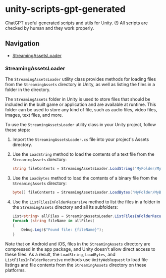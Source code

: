 # unity-scripts-gpt-generated
ChatGPT useful generated scripts and utils for Unity. 
(!) All scripts are checked by human and they work properly. 

## Navigation
- [StreamingAssetsLoader](#StreamingAssetsLoader)

### StreamingAssetsLoader <a id="StreamingAssetsLoader"></a>

The `StreamingAssetsLoader` utility class provides methods for loading files from the `StreamingAssets` directory in Unity, as well as listing the files in a folder in the directory.

The `StreamingAssets` folder in Unity is used to store files that should be included in the built game or application and are available at runtime. This folder can be used to store any kind of file, such as audio files, video files, images, text files, and more.

To use the `StreamingAssetsLoader` utility class in your Unity project, follow these steps:

1. Import the `StreamingAssetsLoader.cs` file into your project's Assets directory.

2. Use the `LoadString` method to load the contents of a text file from the `StreamingAssets` directory:

    ```csharp
    string fileContents = StreamingAssetsLoader.LoadString("MyFolder/MyTextFile.txt");
    ```

3. Use the `LoadBytes` method to load the contents of a binary file from the `StreamingAssets` directory:

    ```csharp
    byte[] fileContents = StreamingAssetsLoader.LoadBytes("MyFolder/MyBinaryFile.bin");
    ```
    
4. Use the `ListFilesInFolderRecursive` method to list the files in a folder in the `StreamingAssets` directory and all its subfolders:

    ```csharp
    List<string> allFiles = StreamingAssetsLoader.ListFilesInFolderRecursive("MyFolder");
    foreach (string fileName in allFiles)
    {
        Debug.Log($"Found file: {fileName}");
    }
    ```

Note that on Android and iOS, files in the `StreamingAssets` directory are compressed in the app package, and Unity doesn't allow direct access to these files. As a result, the `LoadString`, `LoadBytes`, and `ListFilesInFolderRecursive` methods use `UnityWebRequest` to load file listings and file contents from the `StreamingAssets` directory on these platforms.
